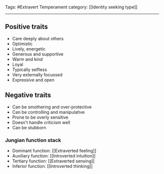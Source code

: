 Tags: #Extravert
Temperament category: [[Identity seeking type]]

---
## Positive traits
- Care deeply about others
- Optimistic
- Lively, energetic
- Generous and supportive
- Warm and kind
- Loyal
- Typically selfless
- Very externally focussed
- Expressive and open

## Negative traits
- Can be smothering and over-protective
- Can be controlling and manipulative
- Prone to be overly sensitive
- Doesn't handle criticism well
- Can be stubborn

### Jungian function stack
- Dominant function: [[Extraverted feeling]]
- Auxiliary function:  [[Introverted intuition]]
- Tertiary function: [[Extraverted sensing]]
- Inferior function: [[Introverted thinking]]